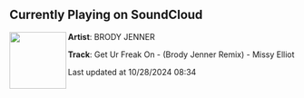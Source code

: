## Currently Playing on SoundCloud

[<img align="left" width="100" src="https://i1.sndcdn.com/artworks-lBMV7TeWWaSz9DjR-zzVUlw-t500x500.jpg">](https://soundcloud.com/brodyjenner/get-ur-freak-on-brody-jenner-remix-missy-elliot)

**Artist**: BRODY JENNER 

**Track**: Get Ur Freak On - (Brody Jenner Remix) - Missy Elliot

Last updated at 10/28/2024 08:34
